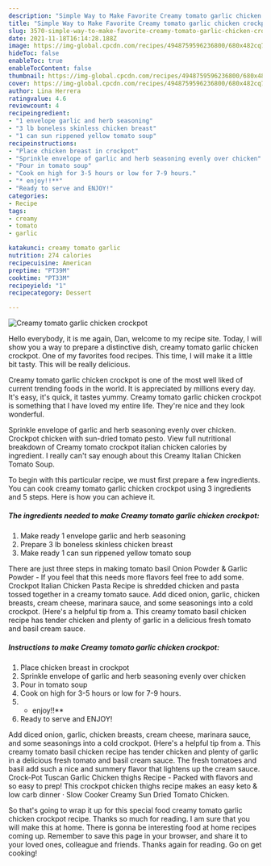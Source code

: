 ```yaml
---
description: "Simple Way to Make Favorite Creamy tomato garlic chicken crockpot"
title: "Simple Way to Make Favorite Creamy tomato garlic chicken crockpot"
slug: 3570-simple-way-to-make-favorite-creamy-tomato-garlic-chicken-crockpot
date: 2021-11-18T16:14:28.188Z
image: https://img-global.cpcdn.com/recipes/4948759596236800/680x482cq70/creamy-tomato-garlic-chicken-crockpot-recipe-main-photo.jpg
hideToc: false
enableToc: true
enableTocContent: false
thumbnail: https://img-global.cpcdn.com/recipes/4948759596236800/680x482cq70/creamy-tomato-garlic-chicken-crockpot-recipe-main-photo.jpg
cover: https://img-global.cpcdn.com/recipes/4948759596236800/680x482cq70/creamy-tomato-garlic-chicken-crockpot-recipe-main-photo.jpg
author: Lina Herrera
ratingvalue: 4.6
reviewcount: 4
recipeingredient:
- "1 envelope garlic and herb seasoning"
- "3 lb boneless skinless chicken breast"
- "1 can sun rippened yellow tomato soup"
recipeinstructions:
- "Place chicken breast in crockpot"
- "Sprinkle envelope of garlic and herb seasoning evenly over chicken"
- "Pour in tomato soup"
- "Cook on high for 3-5 hours or low for 7-9 hours."
- "* enjoy!!**"
- "Ready to serve and ENJOY!"
categories:
- Recipe
tags:
- creamy
- tomato
- garlic

katakunci: creamy tomato garlic 
nutrition: 274 calories
recipecuisine: American
preptime: "PT39M"
cooktime: "PT33M"
recipeyield: "1"
recipecategory: Dessert

---
```



![Creamy tomato garlic chicken crockpot](https://img-global.cpcdn.com/recipes/4948759596236800/680x482cq70/creamy-tomato-garlic-chicken-crockpot-recipe-main-photo.jpg)

Hello everybody, it is me again, Dan, welcome to my recipe site. Today, I will show you a way to prepare a distinctive dish, creamy tomato garlic chicken crockpot. One of my favorites food recipes. This time, I will make it a little bit tasty. This will be really delicious.

Creamy tomato garlic chicken crockpot is one of the most well liked of current trending foods in the world. It is appreciated by millions every day. It's easy, it's quick, it tastes yummy. Creamy tomato garlic chicken crockpot is something that I have loved my entire life. They're nice and they look wonderful.

Sprinkle envelope of garlic and herb seasoning evenly over chicken. Crockpot chicken with sun-dried tomato pesto. View full nutritional breakdown of Creamy tomato crockpot italian chicken calories by ingredient. I really can&#39;t say enough about this Creamy Italian Chicken Tomato Soup.


To begin with this particular recipe, we must first prepare a few ingredients. You can cook creamy tomato garlic chicken crockpot using 3 ingredients and 5 steps. Here is how you can achieve it.

<!--inarticleads1-->

##### The ingredients needed to make Creamy tomato garlic chicken crockpot:

1. Make ready 1 envelope garlic and herb seasoning
1. Prepare 3 lb boneless skinless chicken breast
1. Make ready 1 can sun rippened yellow tomato soup


There are just three steps in making tomato basil Onion Powder &amp; Garlic Powder - If you feel that this needs more flavors feel free to add some. Crockpot Italian Chicken Pasta Recipe is shredded chicken and pasta tossed together in a creamy tomato sauce. Add diced onion, garlic, chicken breasts, cream cheese, marinara sauce, and some seasonings into a cold crockpot. (Here&#39;s a helpful tip from a. This creamy tomato basil chicken recipe has tender chicken and plenty of garlic in a delicious fresh tomato and basil cream sauce. 

<!--inarticleads2-->

##### Instructions to make Creamy tomato garlic chicken crockpot:

1. Place chicken breast in crockpot
1. Sprinkle envelope of garlic and herb seasoning evenly over chicken
1. Pour in tomato soup
1. Cook on high for 3-5 hours or low for 7-9 hours.
1. * enjoy!!**
1. Ready to serve and ENJOY!

Add diced onion, garlic, chicken breasts, cream cheese, marinara sauce, and some seasonings into a cold crockpot. (Here&#39;s a helpful tip from a. This creamy tomato basil chicken recipe has tender chicken and plenty of garlic in a delicious fresh tomato and basil cream sauce. The fresh tomatoes and basil add such a nice and summery flavor that lightens up the cream sauce. Crock-Pot Tuscan Garlic Chicken thighs Recipe - Packed with flavors and so easy to prep! This crockpot chicken thighs recipe makes an easy keto &amp; low carb dinner · Slow Cooker Creamy Sun Dried Tomato Chicken. 

So that's going to wrap it up for this special food creamy tomato garlic chicken crockpot recipe. Thanks so much for reading. I am sure that you will make this at home. There is gonna be interesting food at home recipes coming up. Remember to save this page in your browser, and share it to your loved ones, colleague and friends. Thanks again for reading. Go on get cooking!

